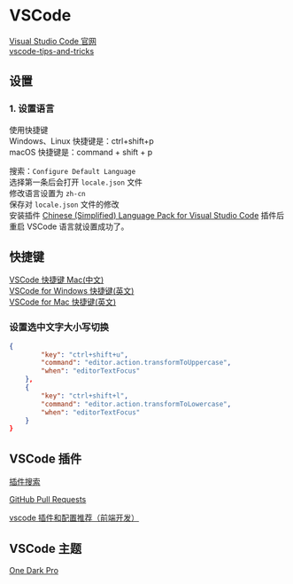 # VSCode

[Visual Studio Code 官网](https://code.visualstudio.com)  
[vscode-tips-and-tricks](https://github.com/Microsoft/vscode-tips-and-tricks)  

## 设置

### 1. 设置语言

使用快捷键  
Windows、Linux 快捷键是：ctrl+shift+p  
macOS 快捷键是：command + shift + p  

搜索：`Configure Default Language`  
选择第一条后会打开 `locale.json` 文件  
修改语言设置为 `zh-cn`     
保存对 `locale.json` 文件的修改  
安装插件 [Chinese (Simplified) Language Pack for Visual Studio Code](https://marketplace.visualstudio.com/items?itemName=MS-CEINTL.vscode-language-pack-zh-hans) 插件后重启 VSCode 语言就设置成功了。


## 快捷键

[VSCode 快捷键 Mac(中文)](https://www.jianshu.com/p/9f50dfc985e2)  
[VSCode for Windows 快捷键(英文)](https://code.visualstudio.com/shortcuts/keyboard-shortcuts-windows.pdf)  
[VSCode for Mac 快捷键(英文)](https://code.visualstudio.com/shortcuts/keyboard-shortcuts-macos.pdf)

### 设置选中文字大小写切换

```json
{
        "key": "ctrl+shift+u",
        "command": "editor.action.transformToUppercase",
        "when": "editorTextFocus"
    },
    {
        "key": "ctrl+shift+l",
        "command": "editor.action.transformToLowercase",
        "when": "editorTextFocus"
    }
}
```

## VSCode 插件

[插件搜索](https://marketplace.visualstudio.com/vscode)  

[GitHub Pull Requests](https://marketplace.visualstudio.com/items?itemName=GitHub.vscode-pull-request-github)  

[vscode 插件和配置推荐（前端开发）](https://github.com/varHarrie/varharrie.github.io/issues/10)  


## VSCode 主题
[One Dark Pro](https://marketplace.visualstudio.com/items?itemName=zhuangtongfa.Material-theme#review-details)  
